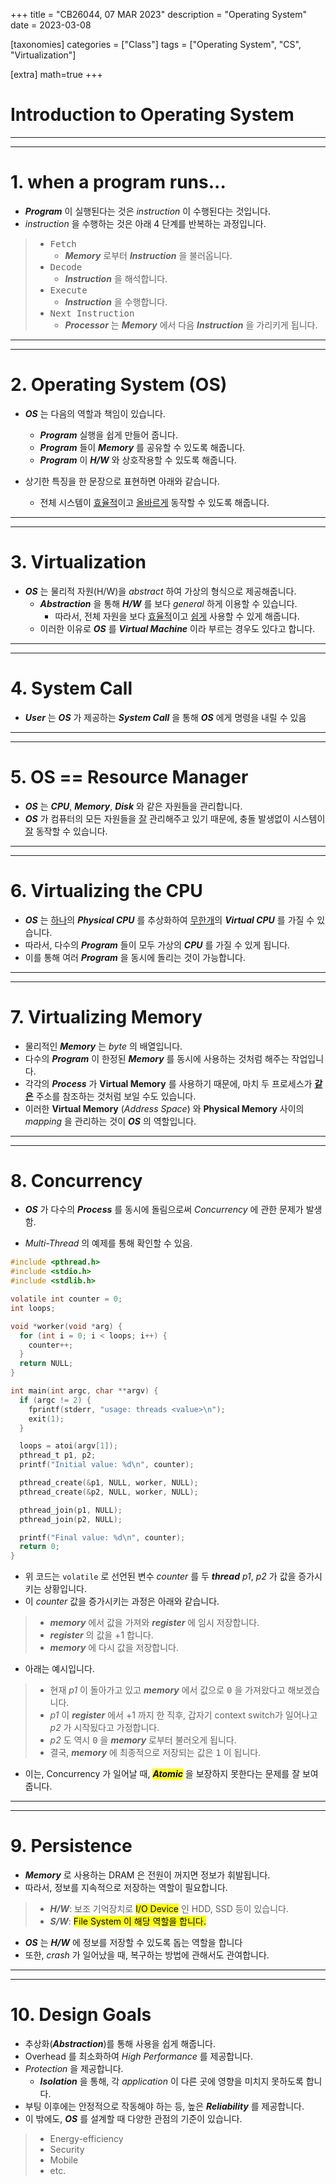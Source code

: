 +++
title = "CB26044, 07 MAR 2023"
description = "Operating System"
date = 2023-03-08

[taxonomies]
categories = ["Class"]
tags = ["Operating System", "CS", "Virtualization"]

[extra]
math=true
+++

# Introduction to Operating System

---
---

# 1. when a program runs...
- ***Program*** 이 실행된다는 것은 *instruction* 이 수행된다는 것입니다.
- *instruction* 을 수행하는 것은 아래 4 단계를 반복하는 과정입니다.
>   - <kbd>Fetch</kbd>
>     - ***Memory*** 로부터 ***Instruction*** 을 불러옵니다.
>   - <kbd>Decode</kbd>
>     - ***Instruction*** 을 해석합니다.
>   - <kbd>Execute</kbd>
>     - ***Instruction*** 을 수행합니다.
>   - <kbd>Next Instruction</kbd>
>     - ***Processor*** 는 ***Memory*** 에서 다음 ***Instruction*** 을 가리키게 됩니다.

---
---

# 2. Operating System (OS)
- ***OS*** 는 다음의 역할과 책임이 있습니다.
  - ***Program*** 실행을 쉽게 만들어 줍니다.
  - ***Program*** 들이 ***Memory*** 를 공유할 수 있도록 해줍니다.
  - ***Program*** 이 ***H/W*** 와 상호작용할 수 있도록 해줍니다.

- 상기한 특징을 한 문장으로 표현하면 아래와 같습니다.
  - 전체 시스템이 <u>효율적</u>이고 <u>올바르게</u> 동작할 수 있도록 해줍니다.

---
---

# 3. Virtualization
- ***OS*** 는 물리적 자원(H/W)을 *abstract* 하여 가상의 형식으로 제공해줍니다.
  - ***Abstraction*** 을 통해 ***H/W*** 를 보다 *general* 하게 이용할 수 있습니다.
    - 따라서, 전체 자원을 보다 <u>효율적</u>이고 <u>쉽게</u> 사용할 수 있게 해줍니다.
  - 이러한 이유로 ***OS*** 를 ***Virtual Machine*** 이라 부르는 경우도 있다고 합니다.


---
---

# 4. System Call
- ***User*** 는 ***OS*** 가 제공하는 ***System Call*** 을 통해 ***OS*** 에게 명령을 내릴 수 있음

---
---

# 5. OS == Resource Manager
- ***OS*** 는 ***CPU***, ***Memory***, ***Disk*** 와 같은 자원들을 관리합니다.
- ***OS*** 가 컴퓨터의 모든 자원들을 <u>잘</u> 관리해주고 있기 때문에, 충돌 발생없이 시스템이 <u>잘</u> 동작할 수 있습니다.


---
---

# 6. Virtualizing the CPU
- ***OS*** 는 <u>하나</u>의 ***Physical CPU*** 를 추상화하여 <u>무한개</u>의 ***Virtual CPU*** 를 가질 수 있습니다.
- 따라서, 다수의 ***Program*** 들이 모두 가상의 ***CPU*** 를 가질 수 있게 됩니다.
- 이를 통해 여러 ***Program*** 을 동시에 돌리는 것이 가능합니다.

---
---

# 7. Virtualizing Memory
- 물리적인 ***Memory*** 는 *byte* 의 배열입니다.
- 다수의 ***Program*** 이 한정된 ***Memory*** 를 동시에 사용하는 것처럼 해주는 작업입니다.
- 각각의 ***Process*** 가 **Virtual Memory** 를 사용하기 때문에, 마치 두 프로세스가 <u>**같은**</u> 주소를 참조하는 것처럼 보일 수도 있습니다.
- 이러한 **Virtual Memory** (*Address Space*) 와 **Physical Memory** 사이의 *mapping* 을 관리하는 것이 ***OS*** 의 역할입니다.


---
---

# 8. Concurrency
- ***OS*** 가 다수의 ***Process*** 를 동시에 돌림으로써 *Concurrency* 에 관한 문제가 발생함.

- *Multi-Thread* 의 예제를 통해 확인할 수 있음.

```c
#include <pthread.h>
#include <stdio.h>
#include <stdlib.h>

volatile int counter = 0;
int loops;

void *worker(void *arg) {
  for (int i = 0; i < loops; i++) {
    counter++;
  }
  return NULL;
}

int main(int argc, char **argv) {
  if (argc != 2) {
    fprintf(stderr, "usage: threads <value>\n");
    exit(1);
  }

  loops = atoi(argv[1]);
  pthread_t p1, p2;
  printf("Initial value: %d\n", counter);

  pthread_create(&p1, NULL, worker, NULL);
  pthread_create(&p2, NULL, worker, NULL);

  pthread_join(p1, NULL);
  pthread_join(p2, NULL);

  printf("Final value: %d\n", counter);
  return 0;
}

```

- 위 코드는 `volatile` 로 선언된 변수 *counter* 를 두 ***thread*** *p1*, *p2* 가 값을 증가시키는 상황입니다.
- 이 *counter* 값을 증가시키는 과정은 아래와 같습니다.
> - ***memory*** 에서 값을 가져와 ***register*** 에 임시 저장합니다.
> - ***register*** 의 값을 +1 합니다.
> - ***memory*** 에 다시 값을 저장합니다.

- 아래는 예시입니다.
> - 현재 *p1* 이 돌아가고 있고 ***memory*** 에서 값으로 <kbd>0</kbd> 을 가져왔다고 해보겠습니다.
> - *p1* 이 ***register*** 에서 +1 까지 한 직후, 갑자기 context switch가 일어나고 *p2* 가 시작됬다고 가정합니다.
> - *p2* 도 역시 <kbd>0</kbd> 을 ***memory*** 로부터 불러오게 됩니다.
> - 결국, ***memory*** 에 최종적으로 저장되는 값은 <kbd>1</kbd> 이 됩니다.

- 이는, Concurrency 가 일어날 때, <mark>***Atomic***</mark> 을 보장하지 못한다는 문제를 잘 보여줍니다.

---
---

# 9. Persistence
- ***Memory*** 로 사용하는 DRAM 은 전원이 꺼지면 정보가 휘발됩니다.
- 따라서, 정보를 지속적으로 저장하는 역할이 필요합니다.
> - ***H/W***: 보조 기억장치로 <mark>I/O Device</mark> 인 HDD, SSD 등이 있습니다.
> - ***S/W***: <mark>File System</makr> 이 해당 역할을 합니다.

- ***OS*** 는 ***H/W*** 에 정보를 저장할 수 있도록 돕는 역할을 합니다
- 또한, *crash* 가 일어났을 때, 복구하는 방법에 관해서도 관여합니다.

---
---

# 10. Design Goals
- 추상화(***Abstraction***)를 통해 사용을 쉽게 해줍니다.
- Overhead 를 최소화하여 *High Performance* 를 제공합니다.
- *Protection* 을 제공합니다.
  - ***Isolation*** 을 통해, 각 *application* 이 다른 곳에 영향을 미치지 못하도록 합니다.
- 부팅 이후에는 안정적으로 작동해야 하는 등, 높은 ***Reliability*** 를 제공합니다.
- 이 밖에도, ***OS*** 를 설계할 때 다양한 관점의 기준이 있습니다.
> - Energy-efficiency
> - Security
> - Mobile
> - etc.
